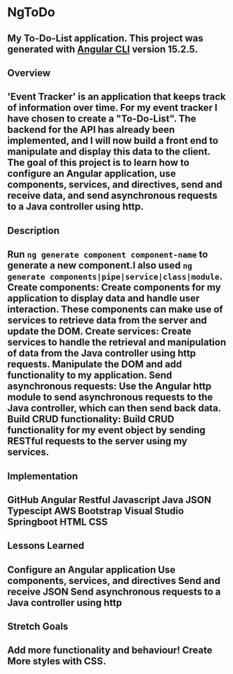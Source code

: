 # NgToDo
My To-Do-List application.
This project was generated with [Angular CLI](https://github.com/angular/angular-cli) version 15.2.5.
-----------------------------------------------------------------------------------------------
## Overview

'Event Tracker' is an application that keeps track of information over time. For my event tracker I have chosen to create a "To-Do-List". The backend for the API has already been implemented, and I will now build a front end to manipulate and display this data to the client. The goal of this project is to learn how to configure an Angular application, use components, services, and directives, send and receive data, and send asynchronous requests to a Java controller using http.
-----------------------------------------------------------------------------------------------
## Description

Run `ng generate component component-name` to generate a new component.I also used `ng generate components|pipe|service|class|module`. Create components: Create components for my application to display data and handle user interaction. These components can make use of services to retrieve data from the server and update the DOM.
Create services: Create services to handle the retrieval and manipulation of data from the Java controller using http requests. Manipulate the DOM and add functionality to my application. Send asynchronous requests: Use the Angular http module to send asynchronous requests to the Java controller, which can then send back data. Build CRUD functionality: Build CRUD functionality for my event object by sending RESTful requests to the server using my services.
-----------------------------------------------------------------------------------------------
## Implementation 

GitHub
Angular 
Restful
Javascript
Java
JSON
Typescipt
AWS
Bootstrap
Visual Studio
Springboot
HTML
CSS
-----------------------------------------------------------------------------------------------
## Lessons Learned

Configure an Angular application
Use components, services, and directives
Send and receive JSON
Send asynchronous requests to a Java controller using http
-----------------------------------------------------------------------------------------------
## Stretch Goals

Add more functionality and behaviour! Create More styles with CSS.
-----------------------------------------------------------------------------------------------

